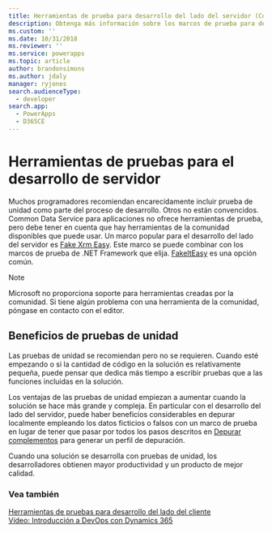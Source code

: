 ```yaml
---
title: Herramientas de prueba para desarrollo del lado del servidor (Common Data Service para aplicaciones) | Microsoft Docs
description: Obtenga más información sobre los marcos de prueba para desarrollo del lado del servidor.
ms.custom: ''
ms.date: 10/31/2018
ms.reviewer: ''
ms.service: powerapps
ms.topic: article
author: brandonsimons
ms.author: jdaly
manager: ryjones
search.audienceType:
  - developer
search.app:
  - PowerApps
  - D365CE
---
```

# <a name="testing-tools-for-server-side-development"></a>Herramientas de pruebas para el desarrollo de servidor

Muchos programadores recomiendan encarecidamente incluir prueba de unidad como parte del proceso de desarrollo. Otros no están convencidos. Common Data Service para aplicaciones no ofrece herramientas de prueba, pero debe tener en cuenta que hay herramientas de la comunidad disponibles que puede usar. Un marco popular para el desarrollo del lado del servidor es [Fake Xrm Easy](https://dynamicsvalue.com/home). Este marco se puede combinar con los marcos de prueba de .NET Framework que elija. [FakeItEasy](https://fakeiteasy.github.io/) es una opción común.

> [!NOTE]
> Microsoft no proporciona soporte para herramientas creadas por la comunidad. Si tiene algún problema con una herramienta de la comunidad, póngase en contacto con el editor.

## <a name="benefits-of-unit-testing"></a>Beneficios de pruebas de unidad

Las pruebas de unidad se recomiendan pero no se requieren. Cuando esté empezando o si la cantidad de código en la solución es relativamente pequeña, puede pensar que dedica más tiempo a escribir pruebas que a las funciones incluidas en la solución.

Los ventajas de las pruebas de unidad empiezan a aumentar cuando la solución se hace más grande y compleja. En particular con el desarrollo del lado del servidor, puede haber beneficios considerables en depurar localmente empleando los datos ficticios o falsos con un marco de prueba en lugar de tener que pasar por todos los pasos descritos en [Depurar complementos](debug-plug-in.md) para generar un perfil de depuración.

Cuando una solución se desarrolla con pruebas de unidad, los desarrolladores obtienen mayor productividad y un producto de mejor calidad.

### <a name="see-also"></a>Vea también

[Herramientas de pruebas para desarrollo del lado del cliente](../model-driven-apps/testing-tools-client.md)<br />
[Vídeo: Introducción a DevOps con Dynamics 365](https://youtu.be/AorM792M8nY)
